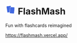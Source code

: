 # <img src="public/logo.png" alt="FlashMash Logo]" width="32"/> FlashMash 

Fun with flashcards reimagined

https://flashmash.vercel.app/
